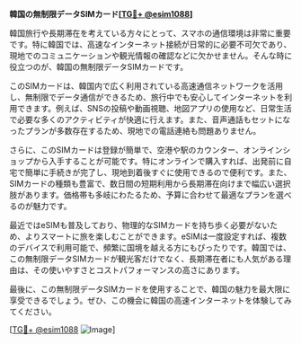 **韓国の無制限データSIMカード[[TG💪+ @esim1088](https://t.me/s/esim1088)]**

韓国旅行や長期滞在を考えている方々にとって、スマホの通信環境は非常に重要です。特に韓国では、高速なインターネット接続が日常的に必要不可欠であり、現地でのコミュニケーションや観光情報の確認などに欠かせません。そんな時に役立つのが、韓国の無制限データSIMカードです。

このSIMカードは、韓国内で広く利用されている高速通信ネットワークを活用し、無制限でデータ通信ができるため、旅行中でも安心してインターネットを利用できます。例えば、SNSの投稿や動画視聴、地図アプリの使用など、日常生活で必要な多くのアクティビティが快適に行えます。また、音声通話もセットになったプランが多数存在するため、現地での電話連絡も問題ありません。

さらに、このSIMカードは登録が簡単で、空港や駅のカウンター、オンラインショップから入手することが可能です。特にオンラインで購入すれば、出発前に自宅で簡単に手続きが完了し、現地到着後すぐに使用できるので便利です。また、SIMカードの種類も豊富で、数日間の短期利用から長期滞在向けまで幅広い選択肢があります。価格帯も多岐にわたるため、予算に合わせて最適なプランを選べるのが魅力です。

最近ではeSIMも普及しており、物理的なSIMカードを持ち歩く必要がないため、よりスマートに旅を楽しむことができます。eSIMは一度設定すれば、複数のデバイスで利用可能で、頻繁に国境を越える方にもぴったりです。韓国では、この無制限データSIMカードが観光客だけでなく、長期滞在者にも人気がある理由は、その使いやすさとコストパフォーマンスの高さにあります。

最後に、この無制限データSIMカードを使用することで、韓国の魅力を最大限に享受できるでしょう。ぜひ、この機会に韓国の高速インターネットを体験してみてください。

[[TG💪+ @esim1088](https://t.me/s/esim1088) ![Image](https://i.postimg.cc/Y0z9fWf4/image.png)]